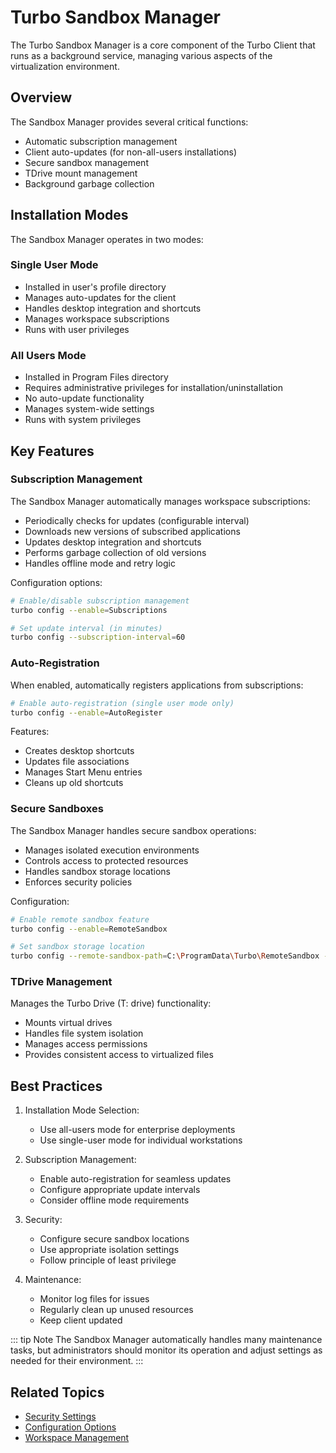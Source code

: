 # Turbo Sandbox Manager

The Turbo Sandbox Manager is a core component of the Turbo Client that runs as a background service, managing various aspects of the virtualization environment.

## Overview

The Sandbox Manager provides several critical functions:
- Automatic subscription management
- Client auto-updates (for non-all-users installations)
- Secure sandbox management
- TDrive mount management
- Background garbage collection

## Installation Modes

The Sandbox Manager operates in two modes:

### Single User Mode
- Installed in user's profile directory
- Manages auto-updates for the client
- Handles desktop integration and shortcuts
- Manages workspace subscriptions
- Runs with user privileges

### All Users Mode
- Installed in Program Files directory
- Requires administrative privileges for installation/uninstallation
- No auto-update functionality
- Manages system-wide settings
- Runs with system privileges

## Key Features

### Subscription Management

The Sandbox Manager automatically manages workspace subscriptions:

- Periodically checks for updates (configurable interval)
- Downloads new versions of subscribed applications
- Updates desktop integration and shortcuts
- Performs garbage collection of old versions
- Handles offline mode and retry logic

Configuration options:
```bash
# Enable/disable subscription management
turbo config --enable=Subscriptions

# Set update interval (in minutes)
turbo config --subscription-interval=60
```

### Auto-Registration

When enabled, automatically registers applications from subscriptions:

```bash
# Enable auto-registration (single user mode only)
turbo config --enable=AutoRegister
```

Features:
- Creates desktop shortcuts
- Updates file associations
- Manages Start Menu entries
- Cleans up old shortcuts

### Secure Sandboxes

The Sandbox Manager handles secure sandbox operations:
- Manages isolated execution environments
- Controls access to protected resources
- Handles sandbox storage locations
- Enforces security policies

Configuration:
```bash
# Enable remote sandbox feature
turbo config --enable=RemoteSandbox

# Set sandbox storage location
turbo config --remote-sandbox-path=C:\ProgramData\Turbo\RemoteSandbox --all-users
```

### TDrive Management

Manages the Turbo Drive (T: drive) functionality:
- Mounts virtual drives
- Handles file system isolation
- Manages access permissions
- Provides consistent access to virtualized files

## Best Practices

1. Installation Mode Selection:
   - Use all-users mode for enterprise deployments
   - Use single-user mode for individual workstations

2. Subscription Management:
   - Enable auto-registration for seamless updates
   - Configure appropriate update intervals
   - Consider offline mode requirements

3. Security:
   - Configure secure sandbox locations
   - Use appropriate isolation settings
   - Follow principle of least privilege

4. Maintenance:
   - Monitor log files for issues
   - Regularly clean up unused resources
   - Keep client updated

::: tip Note
The Sandbox Manager automatically handles many maintenance tasks, but administrators should monitor its operation and adjust settings as needed for their environment.
:::

## Related Topics

- [Security Settings](/client/security)
- [Configuration Options](/client/command-line/config)
- [Workspace Management](/client/command-line/subscription)
